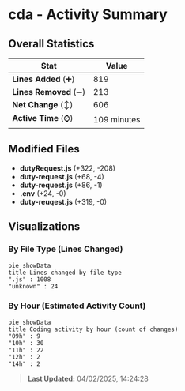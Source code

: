 # cda - Activity Summary 

## Overall Statistics

| Stat                   | Value                                                             |
| ---------------------- | ----------------------------------------------------------------- |
| **Lines Added** (➕)   | 819                                          |
| **Lines Removed** (➖) | 213                                        |
| **Net Change** (↕)    | 606                |
| **Active Time** (⌚)   | 109 minutes |


## Modified Files
- **dutyRequest.js** (+322, -208)
- **duty-request.js** (+68, -4)
- **duty-request.js** (+86, -1)
- **.env** (+24, -0)
- **duty-reuqest.js** (+319, -0)

## Visualizations

### By File Type (Lines Changed)

```mermaid
pie showData
title Lines changed by file type
".js" : 1008
"unknown" : 24
```

### By Hour (Estimated Activity Count)

```mermaid
pie showData
title Coding activity by hour (count of changes)
"09h" : 9
"10h" : 30
"11h" : 22
"12h" : 2
"14h" : 2
```


> **Last Updated:** 04/02/2025, 14:24:28